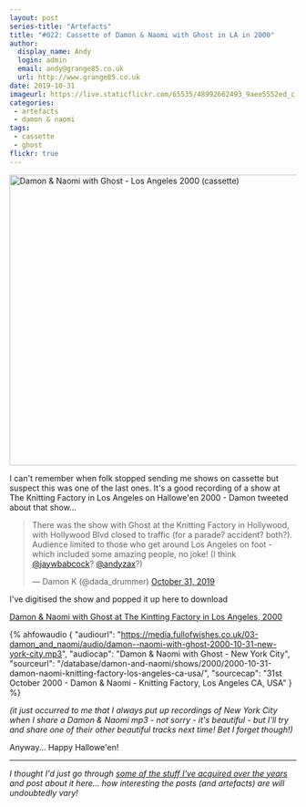 ```yaml
---
layout: post
series-title: "Artefacts" 
title: "#022: Cassette of Damon & Naomi with Ghost in LA in 2000"
author:
  display_name: Andy
  login: admin
  email: andy@grange85.co.uk
  url: http://www.grange85.co.uk
date: 2019-10-31
imageurl: https://live.staticflickr.com/65535/48992662493_9aee5552ed_c.jpg
categories:
 - artefacts
 - damon & naomi
tags:
 - cassette
 - ghost
flickr: true
---
```

<a data-flickr-embed="true" href="https://www.flickr.com/photos/grange85/48992662493/in/datetaken/" title="Damon &amp; Naomi with Ghost - Los Angeles 2000 (cassette)"><img src="https://live.staticflickr.com/65535/48992662493_9aee5552ed_c.jpg" width="800" height="510" alt="Damon &amp; Naomi with Ghost - Los Angeles 2000 (cassette)"></a>

I can't remember when folk stopped sending me shows on cassette but suspect this was one of the last ones. It's a good recording of a show at The Knitting Factory in Los Angeles on Hallowe'en 2000 - Damon tweeted about that show...

<blockquote class="twitter-tweet"><p lang="en" dir="ltr">There was the show with Ghost at the Knitting Factory in Hollywood, with Hollywood Blvd closed to traffic (for a parade? accident? both?). Audience limited to those who get around Los Angeles on foot - which included some amazing people, no joke! (I think <a href="https://twitter.com/jaywbabcock?ref_src=twsrc%5Etfw">@jaywbabcock</a>? <a href="https://twitter.com/andyzax?ref_src=twsrc%5Etfw">@andyzax</a>?)</p>&mdash; Damon K (@dada_drummer) <a href="https://twitter.com/dada_drummer/status/1190035200136372224?ref_src=twsrc%5Etfw">October 31, 2019</a></blockquote>

I've digitised the show and popped it up here to download

[Damon & Naomi with Ghost at The Kintting Factory in Los Angeles, 2000](https://media.fullofwishes.co.uk/03-damon_and_naomi/audio/damon--naomi-with-ghost-2000-10-31-the-knitting-factory.zip)

 {% ahfowaudio {
  "audiourl": "https://media.fullofwishes.co.uk/03-damon_and_naomi/audio/damon--naomi-with-ghost-2000-10-31-new-york-city.mp3",
  "audiocap": "Damon & Naomi with Ghost - New York City",
  "sourceurl": "/database/damon-and-naomi/shows/2000/2000-10-31-damon-naomi-knitting-factory-los-angeles-ca-usa/",
  "sourcecap": "31st October 2000 - Damon & Naomi - Knitting Factory, Los Angeles CA, USA"
  } %}

_(it just occurred to me that I *always* put up recordings of New York City when I share a Damon & Naomi mp3 - not sorry - it's beautiful - but I'll try and share one of their other beautiful tracks next time! Bet I forget though!)_

Anyway... Happy Hallowe'en!

---

_I thought I'd just go through [some of the stuff I've acquired over the years](/category/artefacts/) and post about it here... how interesting the posts (and artefacts) are will undoubtedly vary!_
